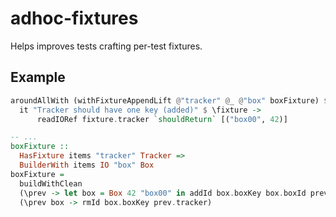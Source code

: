 # adhoc-fixtures

Helps improves tests crafting per-test fixtures.

## Example

```haskell
aroundAllWith (withFixtureAppendLift @"tracker" @_ @"box" boxFixture) $ do
  it "Tracker should have one key (added)" $ \fixture ->
      readIORef fixture.tracker `shouldReturn` [("box00", 42)]

-- ...
boxFixture ::
  HasFixture items "tracker" Tracker =>
  BuilderWith items IO "box" Box
boxFixture =
  buildWithClean
  (\prev -> let box = Box 42 "box00" in addId box.boxKey box.boxId prev.tracker >> return box)
  (\prev box -> rmId box.boxKey prev.tracker)
```

